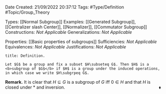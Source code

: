 <div class="topSpace"></div>

Date Created: 21/09/2022 20:37:12
Tags: #Type/Definition #Topic/Group_Theory

Types: [[Normal Subgroup]]
Examples: [[Generated Subgroup]], [[Centralizer slash Center]], [[Normalizer]], [[Commutator Subgroup]]
Constructions: <i>Not Applicable</i>
Generalizations: <i>Not Applicable</i>

Properties: [[Basic properties of subgroups]]
Sufficiencies: <i>Not Applicable</i>
Equivalences: <i>Not Applicable</i>
Justifications: <i>Not Applicable</i>

``` ad-Definition
title: Definition.

Let $G$ be a group and fix a subset $H\subseteq G$. Then $H$ is a <b>subgroup of $G$</b> if $H$ is a group under the induced operations, in which case we write $H\subgrpeq G$.

```

<b>Remark.</b> It is clear that $H\subseteq G$ is a subgroup of $G$ iff $0\in H$ and that $H$ is closed under $\ast$ and inversion.<span style="float:right;">$\blacklozenge$</span>
